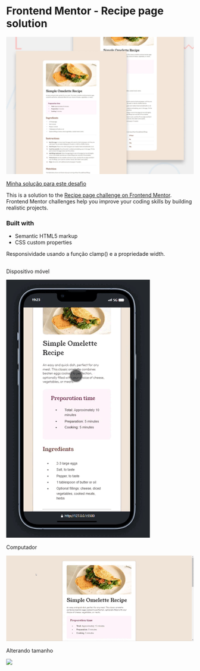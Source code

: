 # Frontend Mentor - Recipe page solution

![Design preview for the Recipe page coding challenge](./design/desktop-preview.jpg)

[Minha solução para este desafio](https://rafaelontour.github.io/receita)

This is a solution to the [Recipe page challenge on Frontend Mentor](https://www.frontendmentor.io/challenges/recipe-page-KiTsR8QQKm). Frontend Mentor challenges help you improve your coding skills by building realistic projects. 

### Built with

- Semantic HTML5 markup
- CSS custom properties

Responsividade usando a função clamp() e a propriedade width.

##

Dispositivo móvel

![](./visualização/mobile.gif)

Computador

![](./visualização/pc.gif)

Alterando tamanho

![](./visualização/alternando.gif)
